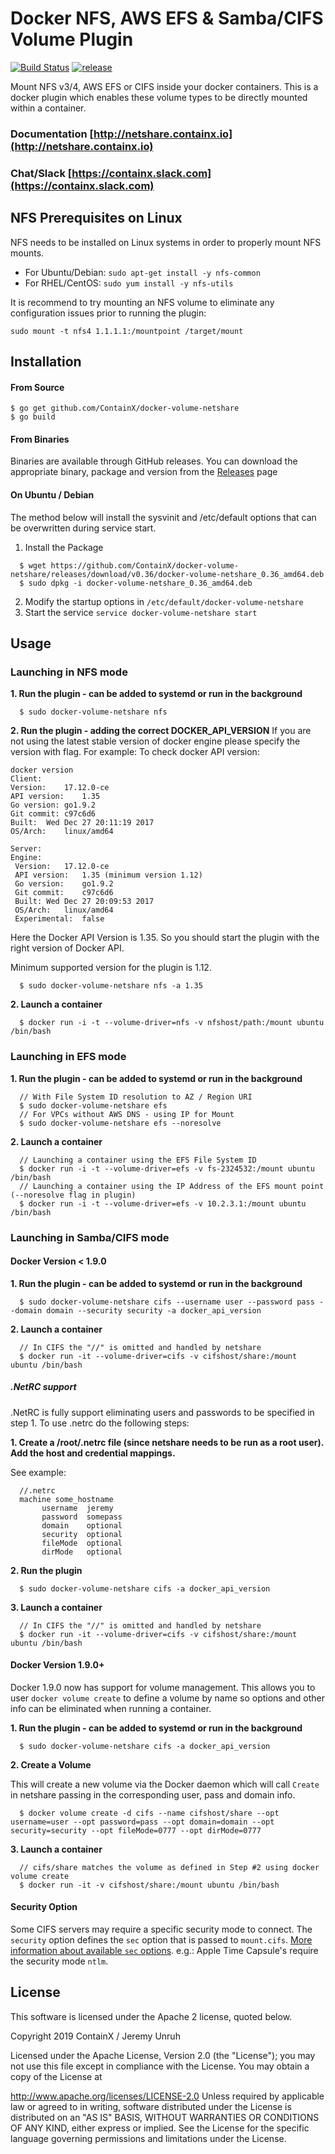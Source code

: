 # Docker NFS, AWS EFS & Samba/CIFS Volume Plugin

[![Build Status](https://travis-ci.org/ContainX/docker-volume-netshare.svg)](https://travis-ci.org/ContainX/docker-volume-netshare) [![release](http://github-release-version.herokuapp.com/github/ContainX/docker-volume-netshare/release.svg?style=flat)](https://github.com/ContainX/docker-volume-netshare/releases/latest)

Mount NFS v3/4, AWS EFS or CIFS inside your docker containers.  This is a docker plugin which enables these volume types to be directly mounted within a container.

### Documentation [http://netshare.containx.io](http://netshare.containx.io)
### Chat/Slack [https://containx.slack.com](https://containx.slack.com)

## NFS Prerequisites on Linux

NFS needs to be installed on Linux systems in order to properly mount NFS mounts.  

- For Ubuntu/Debian: `sudo apt-get install -y nfs-common`
- For RHEL/CentOS: `sudo yum install -y nfs-utils`

It is recommend to try mounting an NFS volume to eliminate any configuration issues prior to running the plugin:
```
sudo mount -t nfs4 1.1.1.1:/mountpoint /target/mount
```

## Installation

#### From Source

```
$ go get github.com/ContainX/docker-volume-netshare
$ go build
```

#### From Binaries

Binaries are available through GitHub releases.  You can download the appropriate binary, package and version from the [Releases](https://github.com/ContainX/docker-volume-netshare/releases) page

#### On Ubuntu / Debian

The method below will install the sysvinit and /etc/default options that can be overwritten during service start.

1. Install the Package

```
  $ wget https://github.com/ContainX/docker-volume-netshare/releases/download/v0.36/docker-volume-netshare_0.36_amd64.deb
  $ sudo dpkg -i docker-volume-netshare_0.36_amd64.deb
```

2. Modify the startup options in `/etc/default/docker-volume-netshare`
3. Start the service `service docker-volume-netshare start`


## Usage

### Launching in NFS mode

**1. Run the plugin - can be added to systemd or run in the background**

```
  $ sudo docker-volume-netshare nfs
```
**2. Run the plugin - adding the correct DOCKER_API_VERSION**
If you are not using the latest stable version of docker engine please specify the version with flag.
For example:
To check docker API version:
```
docker version
Client:
Version:	17.12.0-ce
API version:	1.35
Go version:	go1.9.2
Git commit:	c97c6d6
Built:	Wed Dec 27 20:11:19 2017
OS/Arch:	linux/amd64

Server:
Engine:
 Version:	17.12.0-ce
 API version:	1.35 (minimum version 1.12)
 Go version:	go1.9.2
 Git commit:	c97c6d6
 Built:	Wed Dec 27 20:09:53 2017
 OS/Arch:	linux/amd64
 Experimental:	false
```
Here the Docker API Version is 1.35. So you should start the plugin with the right version of Docker API.

Minimum supported version for the plugin is 1.12.

```
  $ sudo docker-volume-netshare nfs -a 1.35
```


**2. Launch a container**

```
  $ docker run -i -t --volume-driver=nfs -v nfshost/path:/mount ubuntu /bin/bash
```

### Launching in EFS mode

**1. Run the plugin - can be added to systemd or run in the background**

```
  // With File System ID resolution to AZ / Region URI
  $ sudo docker-volume-netshare efs
  // For VPCs without AWS DNS - using IP for Mount
  $ sudo docker-volume-netshare efs --noresolve
```

**2. Launch a container**

```
  // Launching a container using the EFS File System ID
  $ docker run -i -t --volume-driver=efs -v fs-2324532:/mount ubuntu /bin/bash
  // Launching a container using the IP Address of the EFS mount point (--noresolve flag in plugin)
  $ docker run -i -t --volume-driver=efs -v 10.2.3.1:/mount ubuntu /bin/bash
```

### Launching in Samba/CIFS mode

#### Docker Version < 1.9.0

**1. Run the plugin - can be added to systemd or run in the background**

```
  $ sudo docker-volume-netshare cifs --username user --password pass --domain domain --security security -a docker_api_version
```

**2. Launch a container**

```
  // In CIFS the "//" is omitted and handled by netshare
  $ docker run -it --volume-driver=cifs -v cifshost/share:/mount ubuntu /bin/bash
```

##### .NetRC support

.NetRC is fully support eliminating users and passwords to be specified in step 1.  To use .netrc do the following steps:

**1. Create a /root/.netrc file (since netshare needs to be run as a root user).  Add the host and credential mappings.**  

See example:

```
  //.netrc
  machine some_hostname
       username  jeremy
       password  somepass
       domain    optional
       security  optional
       fileMode  optional
       dirMode   optional
```

**2. Run the plugin**

```
  $ sudo docker-volume-netshare cifs -a docker_api_version
```

**3. Launch a container**

```
  // In CIFS the "//" is omitted and handled by netshare
  $ docker run -it --volume-driver=cifs -v cifshost/share:/mount ubuntu /bin/bash
```

#### Docker Version 1.9.0+

Docker 1.9.0 now has support for volume management.  This allows you to user `docker volume create` to define a volume by name so
options and other info can be eliminated when running a container.

**1. Run the plugin - can be added to systemd or run in the background**

```
  $ sudo docker-volume-netshare cifs -a docker_api_version
```

**2. Create a Volume**

This will create a new volume via the Docker daemon which will call `Create` in netshare passing in the corresponding user, pass and domain info.

```
  $ docker volume create -d cifs --name cifshost/share --opt username=user --opt password=pass --opt domain=domain --opt security=security --opt fileMode=0777 --opt dirMode=0777
```

**3. Launch a container**

```
  // cifs/share matches the volume as defined in Step #2 using docker volume create
  $ docker run -it -v cifshost/share:/mount ubuntu /bin/bash
```

#### Security Option
Some CIFS servers may require a specific security mode to connect. The ``security`` option defines the ``sec`` option that is passed to ``mount.cifs``. [More information about available ``sec`` options](https://www.samba.org/~ab/output/htmldocs/manpages-3/mount.cifs.8.html).
e.g.: Apple Time Capsule's require the security mode ``ntlm``.

## License

This software is licensed under the Apache 2 license, quoted below.

Copyright 2019 ContainX / Jeremy Unruh

Licensed under the Apache License, Version 2.0 (the "License"); you may not use this file except in compliance with the License. You may obtain a copy of the License at

http://www.apache.org/licenses/LICENSE-2.0
Unless required by applicable law or agreed to in writing, software distributed under the License is distributed on an "AS IS" BASIS, WITHOUT WARRANTIES OR CONDITIONS OF ANY KIND, either express or implied. See the License for the specific language governing permissions and limitations under the License.
